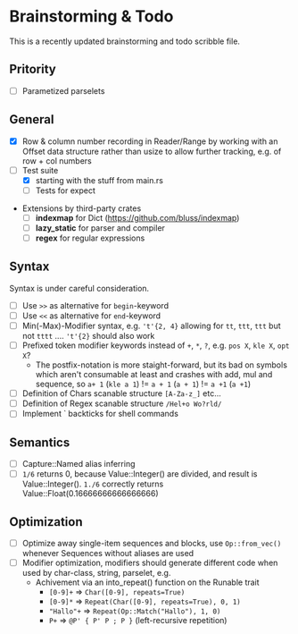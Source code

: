 # Brainstorming & Todo

This is a recently updated brainstorming and todo scribble file.

## Pritority

- [ ] Parametized parselets

## General

- [x] Row & column number recording in Reader/Range by working with an Offset data structure rather than usize to allow further tracking, e.g. of row + col numbers
- [ ] Test suite
  - [x] starting with the stuff from main.rs
  - [ ] Tests for expect
- Extensions by third-party crates
    - [ ] **indexmap** for Dict (https://github.com/bluss/indexmap)
    - [ ] **lazy_static** for parser and compiler
    - [ ] **regex** for regular expressions

## Syntax

Syntax is under careful consideration.

- [ ] Use `>>` as alternative for `begin`-keyword
- [ ] Use `<<` as alternative for `end`-keyword
- [ ] Min(-Max)-Modifier syntax, e.g. `'t'{2, 4}` allowing for `tt`, `ttt`, `ttt` but not `tttt` .... `'t'{2}` should also work
- [ ] Prefixed token modifier keywords instead of `+`, `*`, `?`, e.g. `pos X`, `kle X`, `opt X`?
  - The postfix-notation is more staight-forward, but its bad on symbols which aren't consumable at least and crashes with add, mul and sequence, so `a+ 1` (`kle a 1`) != `a + 1` (`a + 1`) != `a +1` (`a +1`)
- [ ] Definition of Chars scanable structure `[A-Za-z_]` etc...
- [ ] Definition of Regex scanable structure `/Hel+o Wo?rld/`
- [ ] Implement ` backticks for shell commands

## Semantics

- [ ] Capture::Named alias inferring
- [ ] `1/6` returns 0, because Value::Integer() are divided, and result is Value::Integer(). `1./6` correctly returns Value::Float(0.16666666666666666)

## Optimization

- [ ] Optimize away single-item sequences and blocks, use `Op::from_vec()` whenever Sequences without aliases are used
- [ ] Modifier optimization, modifiers should generate different code when used by char-class, string, parselet, e.g.
  - Achivement via an into_repeat() function on the Runable trait
    - `[0-9]+` => `Char([0-9], repeats=True)`
    - `[0-9]*` => `Repeat(Char([0-9], repeats=True), 0, 1)`
    - `"Hallo"+` => `Repeat(Op::Match("Hallo"), 1, 0)`
    - `P+` => `@P' { P' P ; P }` (left-recursive repetition)
